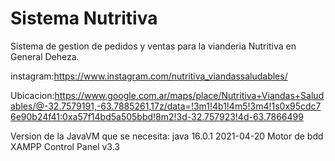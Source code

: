 # Sistema Nutritiva
Sistema de gestion de pedidos y ventas para la vianderia Nutritiva en General Deheza.

instagram:https://www.instagram.com/nutritiva_viandassaludables/


Ubicacion:https://www.google.com.ar/maps/place/Nutritiva+Viandas+Saludables/@-32.7579191,-63.7885261,17z/data=!3m1!4b1!4m5!3m4!1s0x95cdc76e90b24f41:0xa57f14bd5a505bbd!8m2!3d-32.757923!4d-63.7866499

Version de la JavaVM que se necesita: java 16.0.1 2021-04-20
Motor de bdd XAMPP Control Panel v3.3


